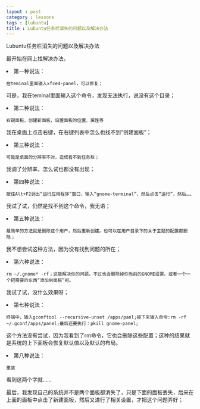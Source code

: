 ```yaml
---
layout : post
category : lessons
tags : [lubuntu]
title : Lubuntu任务栏消失的问题以及解决办法
---
```


Lubuntu任务栏消失的问题以及解决办法
<p>最开始在网上找解决办法，</p>
<li>第一种说法：</li>

    在teminal里面输入xfce4-panel，可以修复；
可是，我在teminal里面输入这个命令，发现无法执行，说没有这个目录；
<li>第二种说法：</li>

    右键面板，创建新面板，设置面板的位置、属性等
我在桌面上点击右键，在右键列表中怎么也找不到“创建面板”；
<li>第三种说法：</li>

    可能是桌面的分辨率不对，造成看不到任务栏；
我调了分辨率，怎么试也都没有出现；
<li>第四种说法：</li>

    按住Alt+F2调出“运行应用程序”窗口，输入“gnome-terminal”，然后点击“运行”，然后……
我试了试，仍然是找不到这个命令，我无语；
<li>第五种说法：</li>

    最简单的方法就是删除这个用户，然后重新创建。也可以在用户目录下的关于主题的配置都删除；
我不想尝试这种方法，因为没有找到问题的所在；
<li>第六种说法：</li>

    rm ~/.gnome* -rf；这能解决你的问题，不过也会删除掉你当前的GNOME设置。或者一个一个把需要的东西“添加到面板”吧。
我试了试，没什么效果呀；
<li>第七种说法：</li>

    终端中，输入gconftool --recursive-unset /apps/panl;接下来输入命令:rm -rf ~/.gconf/apps/panel;最后还要执行：pkill gnome-panel;
这个方法没有尝试，因为我看到了rm命令，它也会删除这些配置；这种的结果就是系统的上下面板会恢复默认值以及默认的布局。
<li>第八种说法：</li>

    重装
看到这两个字就……

最后，我发现自己的系统并不是两个面板都消失了，只是下面的面板丢失，后来在上面的面板中点击了新建面板，然后又进行了相关设置，才把这个问题弄好；
